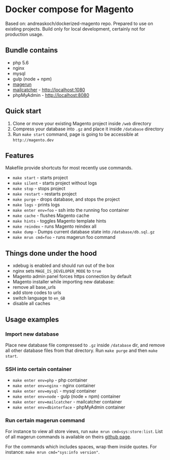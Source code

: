 # Docker compose for Magento

Based on: andreaskoch/dockerized-magento repo.
Prepared to use on existing projects. Build only for local development, certainly not for production usage.

## Bundle contains
* php 5.6
* nginx
* mysql
* gulp (node + npm)
* [magerun][magerun]
* [mailcatcher][mailcatcher] - [http://localhost:1080][mailcatcher-address]
* phpMyAdmin - [http://localhost:8080][phpmyadmin-address]

## Quick start
1. Clone or move your existing Magento project inside `/web` directory
2. Compress your database into `.gz` and place it inside `/database` directory
3. Run `make start` command, page is going to be accessible at `http://magento.dev`

## Features
Makefile provide shortcuts for most recently use commands.

* `make start` - starts project
* `make silent` - starts project without logs
* `make stop` - stops project
* `make restart` - restarts project
* `make purge` - drops database, and stops the project
* `make logs` - prints logs
* `make enter env=foo` - ssh into the running foo container
* `make cache` - flushes Magento cache
* `make hints` - toggles Magento template hints 
* `make reindex` - runs Magento reindex all
* `make dump` - Dumps current database state into `/database/db.sql.gz`
* `make mrun cmd=foo` - runs magerun foo command

## Things done under the hood
* xdebug is enabled and should run out of the box
* nginx sets `MAGE_IS_DEVELOPER_MODE` to `true`
* Magento admin panel forces https connection by default
* Magento installer while importing new database:
 * remove all base_urls
 * add store codes to urls
 * switch language to `en_GB`
 * disable all caches

## Usage examples

### Import new database
Place new database file compressed to `.gz` inside `/database` dir, and remove all other database files from that directory. Run `make purge` and then `make start`.

### SSH into certain container
* `make enter env=php` - php container
* `make enter env=nginx` - nginx container
* `make enter env=mysql` - mysql container
* `make enter env=node` - gulp (node + npm) container
* `make enter env=mailcatcher` - mailcatcher container
* `make enter env=dbinterface` - phpMyAdmin container

### Run certain magerun command
For instance to view all store views, run `make mrun cmd=sys:store:list`. List of all magerun commands is available on theirs [github page][magerun].

For the commands which includes spaces, wrap them inside quotes. For instance: `make mrun cmd="sys:info version"`.

[mailcatcher]:https://mailcatcher.me/
[mailcatcher-address]:http://localhost:1080
[phpmyadmin-address]:http://localhost:1080
[magerun]:https://github.com/netz98/n98-magerun
